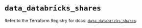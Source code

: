 # `data_databricks_shares`

Refer to the Terraform Registry for docs: [`data_databricks_shares`](https://registry.terraform.io/providers/databricks/databricks/1.67.0/docs/data-sources/shares).
